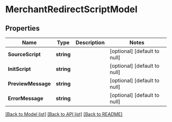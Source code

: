 # MerchantRedirectScriptModel

## Properties
Name | Type | Description | Notes
------------ | ------------- | ------------- | -------------
**SourceScript** | **string** |  | [optional] [default to null]
**InitScript** | **string** |  | [optional] [default to null]
**PreviewMessage** | **string** |  | [optional] [default to null]
**ErrorMessage** | **string** |  | [optional] [default to null]

[[Back to Model list]](../README.md#documentation-for-models) [[Back to API list]](../README.md#documentation-for-api-endpoints) [[Back to README]](../README.md)


